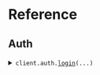 # Reference

## Auth
<details><summary><code>client.auth.<a href='./fpa_marcacoes/auth/client.py'>login</a>(...)</code></summary>
<dl><dd>

#### Description

<dl><dd>
<dl><dd>

Use the email and password provided to log in the website

</dd></dl>
</dd></dl>

#### Usage

<dl><dd>
<dl><dd>

```python
from fpa_marcacoes import Client

client = Client('your_email', 'your_password')
client.auth.login()
```

</details>